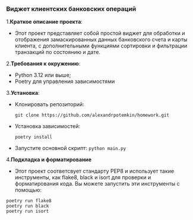 ### Виджет клиентских банковских операций

1.**Краткое описание проекта**:
- Этот проект представляет собой простой виджет для обработки и отображения замаскированных данных банковского счета и карты клиента, с дополнительными функциями сортировки и фильтрации транзакций по состоянию и дате.

2.**Требования к окружению**:
- Python 3.12 или выше;
- Poetry для управления зависимостями

3.**Установка**:
- Клонировать репозиторий:
  
  `git clone https://github.com/alexandrpotemkin/homework.git`
- Установка зависимостей:
  ```
  poetry install
  ```
- Запустите основной скрипт:
  `
  python main.py
  `

4.**Подкладка и форматирование**
- Этот проект соответсвует стандарту PEP8 и использует такие инструменты, как flake8, black и isort для проверки и форматирования кода. Вы можете запустить эти инструменты с помощью:

```
poetry run flake8
poetry run black
poetry run isort
```
